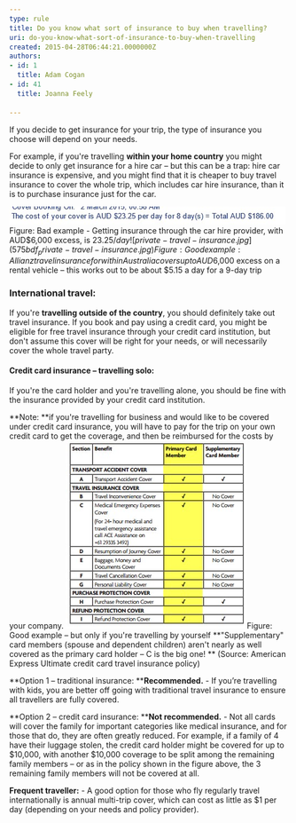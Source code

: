 ```yaml
---
type: rule
title: Do you know what sort of insurance to buy when travelling?
uri: do-you-know-what-sort-of-insurance-to-buy-when-travelling
created: 2015-04-28T06:44:21.0000000Z
authors:
- id: 1
  title: Adam Cogan
- id: 41
  title: Joanna Feely

---
```


 If you decide to get insurance for your trip, the type of insurance you choose will depend on your needs. 

For example, if you're travelling **within your home country** you might decide to only get insurance for a hire car – but this can be a trap: hire car insurance is expensive, and you might find that it is cheaper to buy travel insurance to cover the whole trip, which includes car hire insurance, than it is to purchase insurance just for the car. 

 ![hire-car-provided-insurance.jpg](53a2eb_hire-car-provided-insurance.jpg)  Figure: Bad example - Getting insurance through the car hire provider, with AUD$6,000 excess, is $23.25/day![private-travel-insurance.jpg](575bdf_private-travel-insurance.jpg) Figure: Good example: Allianz travel insurance for within Australia covers up to AUD$6,000 excess on a rental vehicle – this works out to be about $5.15 a day for a 9-day trip
### International travel:

If you're **travelling outside of the country**, you should definitely take out travel insurance. If you book and pay using a credit card, you might be eligible for free travel insurance through your credit card institution, but don't assume this cover will be right for your needs, or will necessarily cover the whole travel party.

#### Credit card insurance – travelling solo:

If you're the card holder and you're travelling alone, you should be fine with the insurance provided by your credit card institution.

**Note: **if you're travelling for business and would like to be covered under credit card insurance, you will have to pay for the trip on your own credit card to get the coverage, and then be reimbursed for the costs by your company.
![credit-card-insurance-coverage-table.jpg](ccb9e6_credit-card-insurance-coverage-table.jpg)Figure: Good example – but only if you're travelling by yourself
**"Supplementary" card members (spouse and dependent children) aren't nearly as well covered as the primary card holder – C is the big one! ** (Source: American Express Ultimate credit card travel insurance policy)

**Option 1 – traditional insurance: ****Recommended.** - If you’re travelling with kids, you are better off going with traditional travel insurance to ensure all travellers are fully covered.

**Option 2 – credit card insurance: ​****Not recommended.** - Not all cards will cover the family for important categories like medical insurance, and for those that do, they are often greatly reduced. For example, if a family of 4 have their luggage stolen, the credit card holder might be covered for up to $10,000, with another $10,000 coverage to be split among the remaining family members – or as in the policy shown in the figure above, the 3 remaining family members will not be covered at all.

**Frequent traveller:** - A good option for those who fly regularly travel internationally is annual multi-trip cover, which can cost as little as $1 per day (depending on your needs and policy provider).
 ​  
